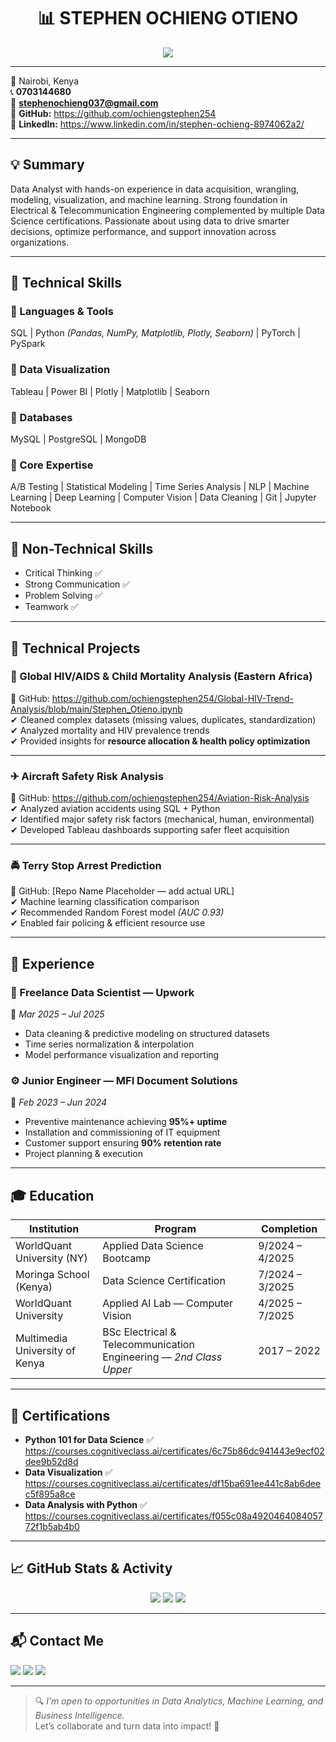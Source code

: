 <!-- Animated Header -->
<h1 align="center">📊 STEPHEN OCHIENG OTIENO</h1>

<p align="center">
  <img src="https://readme-typing-svg.herokuapp.com?size=24&color=1E90FF&center=true&vCenter=true&width=600&lines=Data+Analyst;Machine+Learning+%26+Deep+Learning+Enthusiast;SQL+%7C+Python+%7C+Tableau;Transforming+Data+into+Actionable+Insights;Data+Driven+Decision+Making" />
</p>

---

📍 Nairobi, Kenya  
📞 **0703144680**  
📧 **stephenochieng037@gmail.com**  
🔗 **GitHub:** https://github.com/ochiengstephen254  
🔗 **LinkedIn:** https://www.linkedin.com/in/stephen-ochieng-8974062a2/  

---

## 💡 Summary 
Data Analyst with hands-on experience in data acquisition, wrangling, modeling, visualization, and machine learning. Strong foundation in Electrical & Telecommunication Engineering complemented by multiple Data Science certifications. Passionate about using data to drive smarter decisions, optimize performance, and support innovation across organizations.

---

## 🧠 Technical Skills

### 🔹 Languages & Tools
SQL | Python *(Pandas, NumPy, Matplotlib, Plotly, Seaborn)* | PyTorch | PySpark  

### 🔹 Data Visualization
Tableau | Power BI | Plotly | Matplotlib | Seaborn  

### 🔹 Databases
MySQL | PostgreSQL | MongoDB  

### 🔹 Core Expertise
A/B Testing | Statistical Modeling | Time Series Analysis | NLP | Machine Learning | Deep Learning | Computer Vision | Data Cleaning | Git | Jupyter Notebook  

---

## 🌟 Non-Technical Skills
- Critical Thinking ✅  
- Strong Communication ✅  
- Problem Solving ✅  
- Teamwork ✅  

---

## 📂 Technical Projects

### 📍 Global HIV/AIDS & Child Mortality Analysis (Eastern Africa)
📌 GitHub: https://github.com/ochiengstephen254/Global-HIV-Trend-Analysis/blob/main/Stephen_Otieno.ipynb  
✔ Cleaned complex datasets (missing values, duplicates, standardization)  
✔ Analyzed mortality and HIV prevalence trends  
✔ Provided insights for **resource allocation & health policy optimization**  

---

### ✈ Aircraft Safety Risk Analysis
📌 GitHub: https://github.com/ochiengstephen254/Aviation-Risk-Analysis  
✔ Analyzed aviation accidents using SQL + Python  
✔ Identified major safety risk factors (mechanical, human, environmental)  
✔ Developed Tableau dashboards supporting safer fleet acquisition  

---

### 🚔 Terry Stop Arrest Prediction
📌 GitHub: [Repo Name Placeholder — add actual URL]  
✔ Machine learning classification comparison  
✔ Recommended Random Forest model *(AUC 0.93)*  
✔ Enabled fair policing & efficient resource use  

---

## 💼 Experience

### 🧪 Freelance Data Scientist — Upwork
📆 *Mar 2025 – Jul 2025*  
- Data cleaning & predictive modeling on structured datasets  
- Time series normalization & interpolation  
- Model performance visualization and reporting  

### ⚙ Junior Engineer — MFI Document Solutions
📆 *Feb 2023 – Jun 2024*  
- Preventive maintenance achieving **95%+ uptime**  
- Installation and commissioning of IT equipment  
- Customer support ensuring **90% retention rate**  
- Project planning & execution  

---

## 🎓 Education

| Institution | Program | Completion |
|------------|---------|------------|
| WorldQuant University (NY) | Applied Data Science Bootcamp | 9/2024 – 4/2025 |
| Moringa School (Kenya) | Data Science Certification | 7/2024 – 3/2025 |
| WorldQuant University | Applied AI Lab — Computer Vision | 4/2025 – 7/2025 |
| Multimedia University of Kenya | BSc Electrical & Telecommunication Engineering — *2nd Class Upper* | 2017 – 2022 |

---

## 🏅 Certifications
- **Python 101 for Data Science** ✅  
  https://courses.cognitiveclass.ai/certificates/6c75b86dc941443e9ecf02dee9b52d8d  
- **Data Visualization** ✅  
  https://courses.cognitiveclass.ai/certificates/df15ba691ee441c8ab6deec5f895a8ce  
- **Data Analysis with Python** ✅  
  https://courses.cognitiveclass.ai/certificates/f055c08a492046408405772f1b5ab4b0  

---

## 📈 GitHub Stats & Activity

<p align="center">
<img src="https://github-readme-stats.vercel.app/api?username=ochiengstephen254&show_icons=true&theme=tokyonight"/>
<img src="https://github-readme-streak-stats.herokuapp.com/?user=ochiengstephen254&theme=tokyonight"/>
<img src="https://github-readme-stats.vercel.app/api/top-langs/?username=ochiengstephen254&layout=compact&theme=tokyonight"/>
</p>

---

## 📬 Contact Me

<p>
<a href="mailto:stephenochieng037@gmail.com"><img src="https://img.icons8.com/color/48/gmail-new.png"></a>
<a href="https://github.com/ochiengstephen254"><img src="https://img.icons8.com/fluency/48/github.png"></a>
<a href="https://www.linkedin.com/in/stephen-ochieng-8974062a2/"><img src="https://img.icons8.com/color/48/linkedin.png"></a>
</p>

---

> 🔍 *I’m open to opportunities in Data Analytics, Machine Learning, and Business Intelligence.*  
> Let’s collaborate and turn data into impact! 🚀
